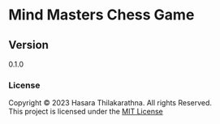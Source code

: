 # Mind Masters Chess Game

## Version
0.1.0

### License
Copyright &copy; 2023 Hasara Thilakarathna. All rights Reserved. <br>
This project is licensed under the [MIT License](License.txt)